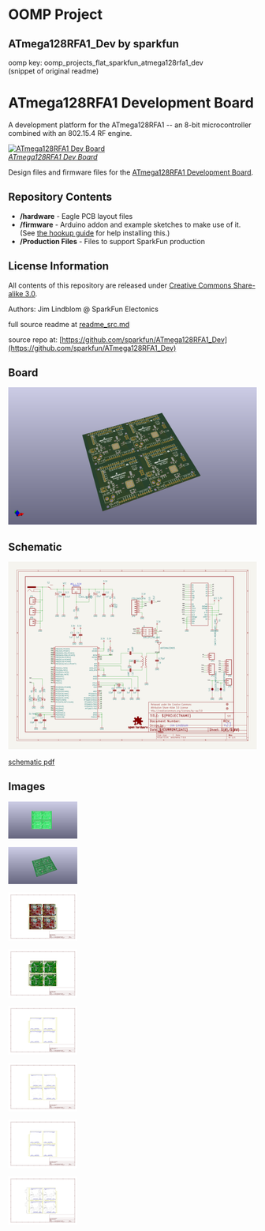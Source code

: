 # OOMP Project  
## ATmega128RFA1_Dev  by sparkfun  
  
oomp key: oomp_projects_flat_sparkfun_atmega128rfa1_dev  
(snippet of original readme)  
  
ATmega128RFA1 Development Board  
======  
  
A development platform for the ATmega128RFA1 -- an 8-bit microcontroller combined with an 802.15.4 RF engine.  
  
[![ATmega128RFA1 Dev Board](https://dlnmh9ip6v2uc.cloudfront.net/images/products/1/1/1/9/7/11197-01a_medium.jpg)    
*ATmega128RFA1 Dev Board*](https://www.sparkfun.com/products/11197)  
  
Design files and firmware files for the [ATmega128RFA1 Development Board](https://www.sparkfun.com/products/11197).  
  
Repository Contents  
-------------------  
  
* **/hardware** - Eagle PCB layout files  
* **/firmware** - Arduino addon and example sketches to make use of it. (See [the hookup guide](https://learn.sparkfun.com/tutorials/atmega128rfa1-dev-board-hookup-guide) for help installing this.)  
* **/Production Files** - Files to support SparkFun production  
  
  
License Information  
-------------------  
  
All contents of this repository are released under [Creative Commons Share-alike 3.0](http://creativecommons.org/licenses/by-sa/3.0/).  
  
Authors: Jim Lindblom @ SparkFun Electonics  
  
  full source readme at [readme_src.md](readme_src.md)  
  
source repo at: [https://github.com/sparkfun/ATmega128RFA1_Dev](https://github.com/sparkfun/ATmega128RFA1_Dev)  
## Board  
  
[![working_3d.png](working_3d_600.png)](working_3d.png)  
## Schematic  
  
[![working_schematic.png](working_schematic_600.png)](working_schematic.png)  
  
[schematic pdf](working_schematic.pdf)  
## Images  
  
[![working_3D_bottom.png](working_3D_bottom_140.png)](working_3D_bottom.png)  
  
[![working_3D_top.png](working_3D_top_140.png)](working_3D_top.png)  
  
[![working_assembly_page_01.png](working_assembly_page_01_140.png)](working_assembly_page_01.png)  
  
[![working_assembly_page_02.png](working_assembly_page_02_140.png)](working_assembly_page_02.png)  
  
[![working_assembly_page_03.png](working_assembly_page_03_140.png)](working_assembly_page_03.png)  
  
[![working_assembly_page_04.png](working_assembly_page_04_140.png)](working_assembly_page_04.png)  
  
[![working_assembly_page_05.png](working_assembly_page_05_140.png)](working_assembly_page_05.png)  
  
[![working_assembly_page_06.png](working_assembly_page_06_140.png)](working_assembly_page_06.png)  
